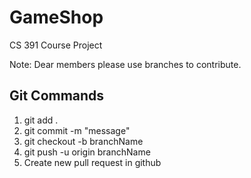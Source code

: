 # GameShop
CS 391 Course Project

Note: Dear members please use branches to contribute.

## Git Commands
1) git add .
2) git commit -m "message"
3) git checkout -b branchName
4) git push -u origin branchName
5) Create new pull request in github
